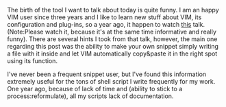 The birth of the tool I want to talk about today is quite funny.
I am an happy VIM user since three years and I like to learn new stuff about VIM, its configuration and plug-ins, so a year ago, it happen to watch [this]() talk. (Note:Please watch it, because it's at the same time informative and really funny). There are several hints I took from that talk, however, the main one regarding this post was the ability to make your own snippet simply writing a file with it inside and let VIM automatically copy&paste it in the right spot using its <read> function.

I've never been a frequent snippet user, but I've found this information extremely useful for the tons of shell script I write frequently for my work. One year ago, because of lack of time and (ability to stick to a process:reformulate), all my scripts lack of documentation.
